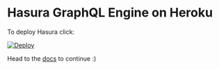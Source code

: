 # Hasura GraphQL Engine on Heroku

To deploy Hasura click:

[![Deploy](https://www.herokucdn.com/deploy/button.svg)](https://heroku.com/deploy?template=https://github.com/hasura/graphql-engine-heroku)

Head to the [docs](https://docs.hasura.io/1.0/graphql/manual/getting-started/index.html) to continue :)
